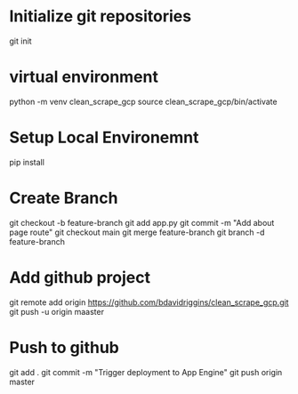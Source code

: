 # Initialize git repositories
git init

# virtual environment
python -m venv clean_scrape_gcp
source clean_scrape_gcp/bin/activate

# Setup Local Environemnt
pip install

# Create Branch
git checkout -b feature-branch
git add app.py
git commit -m "Add about page route"
git checkout main
git merge feature-branch
git branch -d feature-branch


# Add github project
git remote add origin https://github.com/bdavidriggins/clean_scrape_gcp.git
git push -u origin maaster


# Push to github
git add .
git commit -m "Trigger deployment to App Engine"
git push origin master
